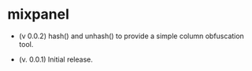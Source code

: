 # mixpanel

- (v 0.0.2) hash() and unhash() to provide a simple column obfuscation
  tool.

- (v. 0.0.1) Initial release.
